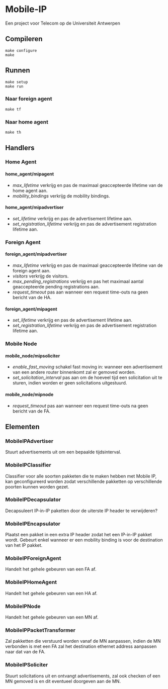 # Mobile-IP
Een project voor Telecom op de Universiteit Antwerpen

## Compileren
```
make configure
make
```

## Runnen
```
make setup
make run
```
### Naar foreign agent
```
make tf
```

### Naar home agent
```
make th
```

## Handlers

### Home Agent

#### home_agent/mipagent
- *max_lifetime* verkrijg en pas de maximaal geaccepteerde lifetime van de home agent aan.
- *mobility_bindings* verkrijg de mobility bindings.

#### home_agent/mipadvertiser
- *set_lifetime* verkrijg en pas de  advertisement lifetime aan.
- *set_registration_lifetime* verkrijg en pas de advertisement registration lifetime aan.

### Foreign Agent

#### foreign_agent/mipadvertiser
- *max_lifetime* verkrijg en pas de maximaal geaccepteerde lifetime van de foreign agent aan.
- *visitors* verkrijg de visitors.
- *max_pending_registrations* verkrijg en pas het maximaal aantal geaccepteerde pending registrations aan.
- *request_timeout* pas aan wanneer een request time-outs na geen bericht van de HA.

#### foreign_agent/mipagent
- *set_lifetime* verkrijg en pas de  advertisement lifetime aan.
- *set_registration_lifetime* verkrijg en pas de advertisement registration lifetime aan.

### Mobile Node

#### mobile_node/mipsoliciter
- *enable_fast_moving* schakel fast moving in: wanneer een advertisement van een andere router binnenkomt zal er gemoved worden.
- *set_solicitation_interval* pas aan om de hoeveel tijd een solicitation uit te sturen, indien
 worden er geen solicitations uitgestuurd.

#### mobile_node/mipnode
- *request_timeout* pas aan wanneer een request time-outs na geen bericht van de FA.

## Elementen

### MobileIPAdvertiser
Stuurt advertisements uit om een bepaalde tijdsinterval.

### MobileIPClassifier
Classifier voor alle soorten pakketen die te maken hebben met Mobile IP, kan geconfigureerd worden zodat verschillende pakketten op verschillende poorten kunnen worden gezet.

### MobileIPDecapsulator
Decapsuleert IP-in-IP paketten door de uiterste IP header te verwijderen?

### MobileIPEncapsulator
Plaatst een pakket in een extra IP header zodat het een IP-in-IP pakket wordt. Gebeurt enkel wanneer er een mobility binding is voor de destination van het IP pakket.

### MobileIPForeignAgent
Handelt het gehele gebeuren van een FA af.

### MobileIPHomeAgent
Handelt het gehele gebeuren van een HA af.

### MobileIPNode
Handelt het gehele gebeuren van een MN af.

### MobileIPPacketTransformer
Zal pakketten die verstuurd worden vanaf de MN aanpassen, indien de MN verbonden is met een FA zal het destination ethernet address aanpassen naar dat van de FA.

### MobileIPSoliciter
Stuurt solicitations uit en ontvangt advertisements, zal ook checken of een MN gemoved is en dit eventueel doorgeven aan de MN.

